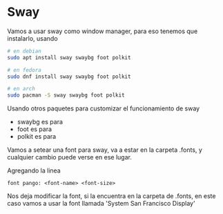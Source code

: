# Sway

Vamos a usar sway como window manager, para eso tenemos que instalarlo, usando
```bash
# en debian
sudo apt install sway swaybg foot polkit

# en fedora
sudo dnf install sway swaybg foot polkit

# en arch
sudo pacman -S sway swaybg foot polkit
```

Usando otros paquetes para customizar el funcionamiento de sway
 * swaybg es para
 * foot es para
 * polkit es para

Vamos a setear una font para sway, va a estar en la carpeta .fonts, y cualquier cambio puede verse en ese lugar. 

Agregando la linea 
```
font pango: <font-name> <font-size>
```

Nos deja modificar la font, si la encuentra en la carpeta de .fonts, en este caso vamos a usar la font llamada 'System San Francisco Display'

